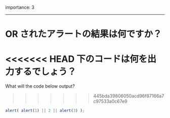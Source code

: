 importance: 3

---

# OR されたアラートの結果は何ですか？

<<<<<<< HEAD
下のコードは何を出力するでしょう？
=======
What will the code below output?
>>>>>>> 445bda39806050acd96f87166a7c97533a0c67e9

```js
alert( alert(1) || 2 || alert(3) );
```
